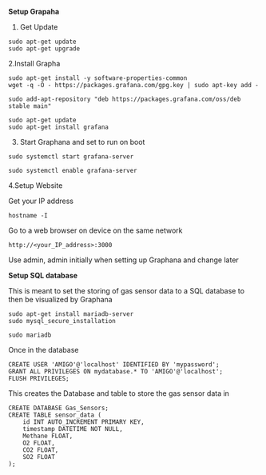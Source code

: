 **Setup Grapaha**


1. Get Update
```
sudo apt-get update
sudo apt-get upgrade
```

2.Install Grapha
```
sudo apt-get install -y software-properties-common
wget -q -O - https://packages.grafana.com/gpg.key | sudo apt-key add -
```

```
sudo add-apt-repository "deb https://packages.grafana.com/oss/deb stable main"
```

```
sudo apt-get update
sudo apt-get install grafana
```

3. Start Graphana and set to run on boot
```
sudo systemctl start grafana-server
```
```
sudo systemctl enable grafana-server
```

4.Setup Website

Get your IP address
```
hostname -I
```

Go to a web browser on device on the same network
```
http://<your_IP_address>:3000
```

Use admin, admin initially when setting up Graphana and change later 

**Setup SQL database**

This is meant to set the storing of gas sensor data to a SQL database to then be visualized by Graphana

```
sudo apt-get install mariadb-server
sudo mysql_secure_installation
```

```
sudo mariadb
```

Once in the database 
```
CREATE USER 'AMIGO'@'localhost' IDENTIFIED BY 'mypassword';
GRANT ALL PRIVILEGES ON mydatabase.* TO 'AMIGO'@'localhost';
FLUSH PRIVILEGES;
```

This creates the Database and table to store the gas sensor data in
```
CREATE DATABASE Gas_Sensors;
CREATE TABLE sensor_data (
    id INT AUTO_INCREMENT PRIMARY KEY,
    timestamp DATETIME NOT NULL,
    Methane FLOAT,
    O2 FLOAT,
    CO2 FLOAT,
    SO2 FLOAT
);
```

